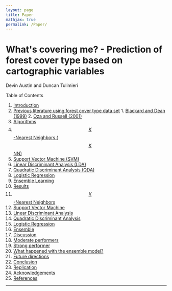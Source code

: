 ```yaml
---
layout: page
title: Paper
mathjax: true
permalink: /Paper/
---
```

# What's covering me? - Prediction of forest cover type based on cartographic variables

Devin Austin and Duncan Tulimieri

Table of Contents

1. [Introduction]()
  1. [Previous literature using forest cover type data set]()
    1. [Blackard and Dean (1999)]()
    2. [Oza and Russell (2001)]()
2. [Algorithms]()
  1. [$$K$$-Nearest Neighbors ($$K$$NN)]()
  2. [Support Vector Machine (SVM)]()
  3. [Linear Discriminant Analysis (LDA)]()
  4. [Quadratic Discriminant Analysis (QDA)]()
  5. [Logistic Regression]()
  6. [Ensemble Learning]()
3. [Results]()   
  1. [$$K$$-Nearest Neighbors]()
  2. [Support Vector Machine]()
  3. [Linear Discriminant Analysis]()
  4. [Quadratic Discriminant Analysis]()
  5. [Logistic Regression]()
  6. [Ensemble]()
4. [Discussion]()
  1. [Moderate performers]()
  2. [Strong performer]()
  3. [What happened with the ensemble model?]()
  4. [Future directions]()
5. [Conclusion]()
6. [Replication]()
7. [Acknowledgements]()
8. [References]()

---
